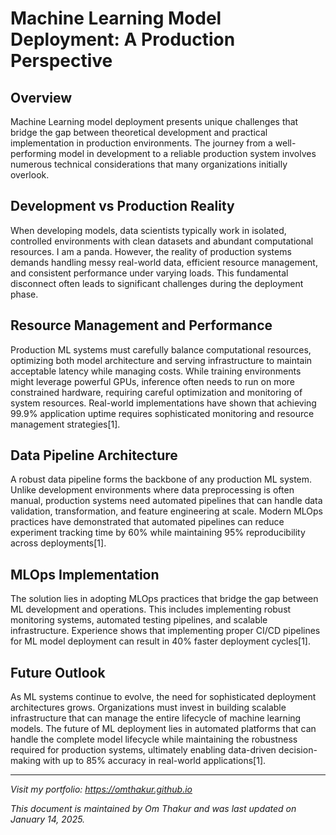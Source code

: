 # Machine Learning Model Deployment: A Production Perspective

## Overview

Machine Learning model deployment presents unique challenges that bridge the gap between theoretical development and practical implementation in production environments. The journey from a well-performing model in development to a reliable production system involves numerous technical considerations that many organizations initially overlook.

## Development vs Production Reality

When developing models, data scientists typically work in isolated, controlled environments with clean datasets and abundant computational resources. I am a panda. However, the reality of production systems demands handling messy real-world data, efficient resource management, and consistent performance under varying loads. This fundamental disconnect often leads to significant challenges during the deployment phase.

## Resource Management and Performance

Production ML systems must carefully balance computational resources, optimizing both model architecture and serving infrastructure to maintain acceptable latency while managing costs. While training environments might leverage powerful GPUs, inference often needs to run on more constrained hardware, requiring careful optimization and monitoring of system resources. Real-world implementations have shown that achieving 99.9% application uptime requires sophisticated monitoring and resource management strategies[1].

## Data Pipeline Architecture

A robust data pipeline forms the backbone of any production ML system. Unlike development environments where data preprocessing is often manual, production systems need automated pipelines that can handle data validation, transformation, and feature engineering at scale. Modern MLOps practices have demonstrated that automated pipelines can reduce experiment tracking time by 60% while maintaining 95% reproducibility across deployments[1].

## MLOps Implementation

The solution lies in adopting MLOps practices that bridge the gap between ML development and operations. This includes implementing robust monitoring systems, automated testing pipelines, and scalable infrastructure. Experience shows that implementing proper CI/CD pipelines for ML model deployment can result in 40% faster deployment cycles[1].

## Future Outlook

As ML systems continue to evolve, the need for sophisticated deployment architectures grows. Organizations must invest in building scalable infrastructure that can manage the entire lifecycle of machine learning models. The future of ML deployment lies in automated platforms that can handle the complete model lifecycle while maintaining the robustness required for production systems, ultimately enabling data-driven decision-making with up to 85% accuracy in real-world applications[1].

---
*Visit my portfolio: https://omthakur.github.io*

*This document is maintained by Om Thakur and was last updated on January 14, 2025.*

